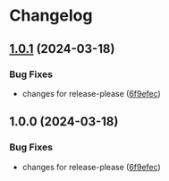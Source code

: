 # Changelog

## [1.0.1](https://github.com/ozn-akc/dev-ops-go/compare/product-service-1.0.0...product-service-1.0.1) (2024-03-18)


### Bug Fixes

* changes for release-please ([6f9efec](https://github.com/ozn-akc/dev-ops-go/commit/6f9efecf0791fe34fa9729c9705b3dc27093693a))

## 1.0.0 (2024-03-18)


### Bug Fixes

* changes for release-please ([6f9efec](https://github.com/ozn-akc/dev-ops-go/commit/6f9efecf0791fe34fa9729c9705b3dc27093693a))
